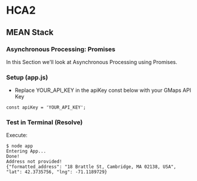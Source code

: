 # HCA2
## MEAN Stack
### Asynchronous Processing: Promises

In this Section we'll look at Asynchronous Processing using Promises.

### Setup (app.js)
- Replace YOUR_API_KEY in the apiKey const below with your GMaps API Key
```
const apiKey = 'YOUR_API_KEY';
```

### Test in Terminal (Resolve)
Execute:
```
$ node app
Entering App...
Done!
Address not provided!
{"formatted_address": "18 Brattle St, Cambridge, MA 02138, USA", "lat": 42.3735756, "lng": -71.1189729}
```
